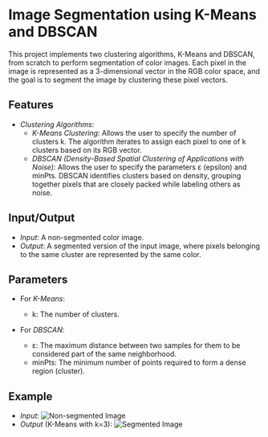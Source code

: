 # Image Segmentation using K-Means and DBSCAN

This project implements two clustering algorithms, K-Means and DBSCAN, from scratch to perform segmentation of color images. Each pixel in the image is represented as a 3-dimensional vector in the RGB color space, and the goal is to segment the image by clustering these pixel vectors.

## Features
- *Clustering Algorithms*:
  - *K-Means Clustering*: Allows the user to specify the number of clusters k. The algorithm iterates to assign each pixel to one of k clusters based on its RGB vector.
  - *DBSCAN (Density-Based Spatial Clustering of Applications with Noise)*: Allows the user to specify the parameters ε (epsilon) and minPts. DBSCAN identifies clusters based on density, grouping together pixels that are closely packed while labeling others as noise.

## Input/Output
- *Input*: A non-segmented color image.
- *Output*: A segmented version of the input image, where pixels belonging to the same cluster are represented by the same color.

## Parameters
- For *K-Means*:
  - k: The number of clusters.
  
- For *DBSCAN*:
  - ε: The maximum distance between two samples for them to be considered part of the same neighborhood.
  - minPts: The minimum number of points required to form a dense region (cluster).

## Example
- *Input*: 
  ![Non-segmented Image](path_to_image)
- *Output* (K-Means with k=3):
  ![Segmented Image](path_to_segmented_image)
